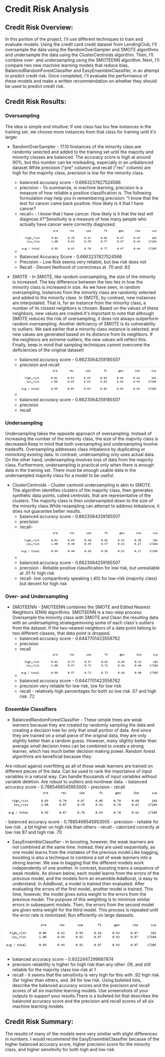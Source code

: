 # Credit Risk Analysis

## Credit Risk Overview:
In this portion of the project, I'll use different techniques to train and evaluate models. Using the credit card credit dataset from LendingClub, I'll oversample the data using the RandomOverSampler and SMOTE algorithms and undersample the data using the ClusterCentroids algorithm. Then, I’ll combine over- and undersampling using the SMOTEENN algorithm. Next, I'll compare two new machine learning models that reduce bias, BalancedRandomForestClassifier and EasyEnsembleClassifier, in an attempt to predict credit risk. Once completed, I'll evaluate the performance of these models and make a written recommendation on whether they should be used to predict credit risk.

## Credit Risk Results:

### Oversampling
The idea is simple and intuitive: If one class has too few instances in the training set, we choose more instances from that class for training until it's larger.
  
  -  RandomOverSampler - 17.10.1instances of the minority class are randomly selected and added to the training set until the majority and minority classes are balanced. The accuracy score is high at around 90%, but this number can be misleading, especially in an unbalanced dataset.While precision ("pre" column) and recall ("rec" column) are high for the majority class, precision is low for the minority class.
     -  balanced accuracy score - 0.6663237827524566
     -  precision - To summarize, in machine learning, precision is a measure of how reliable a positive classification is. The following formulation may help you in remembering precision: "I know that the test for cancer came back positive. How likely is it that I have cancer?
     -  recall+ - I know that I have cancer. How likely is it that the test will diagnose it?"Sensitivity is a measure of how many people who actually have cancer were correctly diagnosed.
     -  ![RandomOversampler_ConfusionMatrix](Images/RandomOversampler_ConfusionMatrix.PNG)
     -   Balanced Accuracy Score - 0.6663237827524566
     -   Precision - Low Risk seems very reliable, but low risk does not
     -   Recall - Decent likelhood of correctness at .70 and .63
 
 -  SMOTE - In SMOTE, like random oversampling, the size of the minority is increased. The key difference between the two lies in how the minority class is increased in size. As we have seen, in random oversampling, instances from the minority class are randomly selected and added to the minority class. In SMOTE, by contrast, new instances are interpolated. That is, for an instance from the minority class, a number of its closest neighbors is chosen. Based on the values of these neighbors, new values are created.It's important to note that although SMOTE reduces the risk of oversampling, it does not always outperform random oversampling. Another deficiency of SMOTE is its vulnerability to outliers. We said earlier that a minority class instance is selected, and new values are generated based on its distance from its neighbors. If the neighbors are extreme outliers, the new values will reflect this. Finally, keep in mind that sampling techniques cannot overcome the deficiencies of the original dataset!
     - balanced accuracy score - 0.6623064259185507  
     - precision and recall
     - ![SMOTE_ConfustionMatrix](Images/SMOTE_ConfustionMatrix.PNG) 
     - balanced accuracy score - 0.6623064259185507  
     - precision
     - recall

### Undersampling
Undersampling takes the opposite approach of oversampling. Instead of increasing the number of the minority class, the size of the majority class is decreased.Keep in mind that both oversampling and undersampling involve tradeoffs. Oversampling addresses class imbalance by duplicating or mimicking existing data. In contrast, undersampling only uses actual data. On the other hand, undersampling involves loss of data from the majority class. Furthermore, undersampling is practical only when there is enough data in the training set. There must be enough usable data in the undersampled majority class for a model to be useful.
 
 - ClusterCentroids - Cluster centroid undersampling is akin to SMOTE. The algorithm identifies clusters of the majority class, then generates synthetic data points, called centroids, that are representative of the clusters. The majority class is then undersampled down to the size of the minority class.While resampling can attempt to address imbalance, it does not guarantee better results.
    - balanced accuracy score - 0.6623064259185507  
    - precision
    - recall- 
    - ![ClusterCentroids_ConfustionMatrix](Images/ClusterCentroids_ConfustionMatrix.PNG) 
    - balanced accuracy score - 0.6623064259185507  
    - precision - Reliable positive classification for low risk, but unrealiable at .01 fir high risk
    - recall- low comparitively speaking (.40) for low-risk (majority class) but decent for high risk

### Over- and Undersampling
  
  - SMOTEENN - SMOTEENN combines the SMOTE and Edited Nearest Neighbors (ENN) algorithms. SMOTEENN is a two-step process: Oversample the minority class with SMOTE and Clean the resulting data with an undersampling strategyemoving some of each class's outliers from the dataset. If the two nearest neighbors of a data point belong to two different classes, that data point is dropped.
    - balanced accuracy score - 0.6447701423556762   
    - precision
    - recall 
    - ![SMOTEENN_ConfustionMatrix](Images/SMOTEENN_ConfustionMatrix.PNG)
    - balanced accuracy score - 0.6447701423556762   
    - precision very reliable for low risk, low for low risk
    - recall  - relatively high percentages for both so low risk .57 and high risk .72

### Ensemble Classifiers
  
  - BalancedRandomForestClassifier - These simple trees are weak learners because they are created by randomly sampling the data and creating a decision tree for only that small portion of data. And since they are trained on a small piece of the original data, they are only slightly better than a random guess. However, many slightly better than average small decision trees can be combined to create a strong learner, which has much better decision making power.
Random forest algorithms are beneficial because they:

Are robust against overfitting as all of those weak learners are trained on different pieces of the data.
Can be used to rank the importance of input variables in a natural way.
Can handle thousands of input variables without variable deletion.
Are robust to outliers and nonlinear data.
    - balanced accuracy score  - 0.7885466545953005 
    - precision
    - recall
    ![BalancedRandomForestClassifier_ConfustionMatrix](Images/BalancedRandomForestClassifier_ConfustionMatrix.PNG)
    - balanced accuracy score  - 0.7885466545953005 
    - precision - reliable for low risk , a bit higher on high risk than others
    - recall - catorized correctly at low risk 87 and high risk .70
  
  - EasyEnsembleClassifier - In boosting, however, the weak learners are not combined at the same time. Instead, they are used sequentially, as one model learns from the mistakes of the previous model.Like bagging, boosting is also a technique to combine a set of weak learners into a strong learner. We saw in bagging that the different models work independently of one another. In contrast, boosting trains a sequence of weak models. As shown below, each model learns from the errors of the previous model, and the models form an ensemble:AdaBoost, is easy to understand. In AdaBoost, a model is trained then evaluated. After evaluating the errors of the first model, another model is trained. This time, however, the model gives extra weight to the errors from the previous model. The purpose of this weighting is to minimize similar errors in subsequent models. Then, the errors from the second model are given extra weight for the third model. This process is repeated until the error rate is minimized:
Run efficiently on large datasets.
   
   ![EasyEnsembleClassifier_ConfustionMatrix](Images/EasyEnsembleClassifier_ConfustionMatrix.PNG)
    
   - balanced accuracy score  - 0.9322447299687874
   - precision reliablilty is higher for high risk than any other .09, and still reliable for the majority class low risk at 1
   - recall - it seems that the sensitivity is very high for this with .92 high risk (far higher than others, and .94 for low risk.
Using bulleted lists, describe the balanced accuracy scores and the precision and recall scores of all six machine learning models. Use screenshots of your outputs to support your results.There is a bulleted list that describes the balanced accuracy score and the precision and recall scores of all six machine learning models

## Credit Risk Summary: 
The results of many of the models were very similiar with slight differences in numbers.  I would recommend the EasyEnsembleClassifier because of the higher balanced accuracy score, higher precision score for the minority class, and higher sensitivity for both high and low risk.
